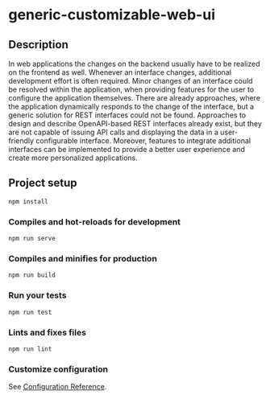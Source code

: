 # generic-customizable-web-ui

## Description
In web applications the changes on the backend usually have to be realized on the frontend as well. Whenever an interface changes, additional development effort is often required. Minor changes of an interface could be resolved within the application, when providing features for the user to configure the application themselves. There are already approaches, where the application dynamically responds to the change of the interface, but a generic solution for REST interfaces could not be found. Approaches to design and describe OpenAPI-based REST interfaces already exist, but they are not capable of issuing API calls and displaying the data in a user-friendly configurable interface. Moreover, features to integrate additional interfaces can be implemented to provide a better user experience and create more personalized applications.

## Project setup
```
npm install
```

### Compiles and hot-reloads for development
```
npm run serve
```

### Compiles and minifies for production
```
npm run build
```

### Run your tests
```
npm run test
```

### Lints and fixes files
```
npm run lint
```

### Customize configuration
See [Configuration Reference](https://cli.vuejs.org/config/).
